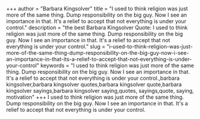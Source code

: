 +++
author = "Barbara Kingsolver"
title = "I used to think religion was just more of the same thing. Dump responsibility on the big guy. Now I see an importance in that. It's a relief to accept that not everything is under your control."
description = "the best Barbara Kingsolver Quote: I used to think religion was just more of the same thing. Dump responsibility on the big guy. Now I see an importance in that. It's a relief to accept that not everything is under your control."
slug = "i-used-to-think-religion-was-just-more-of-the-same-thing-dump-responsibility-on-the-big-guy-now-i-see-an-importance-in-that-its-a-relief-to-accept-that-not-everything-is-under-your-control"
keywords = "I used to think religion was just more of the same thing. Dump responsibility on the big guy. Now I see an importance in that. It's a relief to accept that not everything is under your control.,barbara kingsolver,barbara kingsolver quotes,barbara kingsolver quote,barbara kingsolver sayings,barbara kingsolver saying,quotes, sayings,quote, saying, motivation"
+++
I used to think religion was just more of the same thing. Dump responsibility on the big guy. Now I see an importance in that. It's a relief to accept that not everything is under your control.
